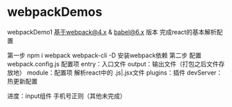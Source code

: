 # webpackDemos
webpackDemo1 基于webpack@4.x & babel@6.x 版本 完成react的基本解析配置

第一步 npm i webpack webpack-cli -D 安装webpack依赖
第二步 配置webpack.config.js 配置项
entry：入口文件
output：输出文件（打包之后文件存放地）
module：配置项
    解析react中的 .js|.jsx文件
plugins：插件
devServer：热更新配置

进度：input组件 手机号正则（其他未完成）